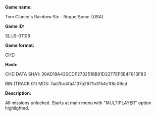 **Game name:**

Tom Clancy's Rainbow Six - Rogue Spear (USA)

**Game ID:**

SLUS-01108

**Game format:**

CHD

**Hash:**

CHD DATA SHA1: 30AD19A420CDF2732518B91D2277EF5E4F813F83

BIN (TRACK 01) MD5: 7ad7bc4fa4137a2971b3154c1f8c09cd

**Description:**

All missions unlocked. Starts at main menu with "MULTIPLAYER" option highlighted.
